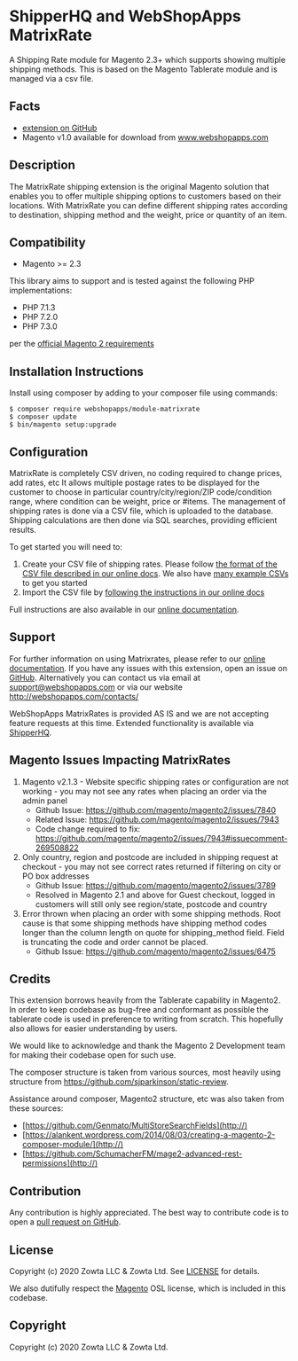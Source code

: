 # ShipperHQ and WebShopApps MatrixRate
A Shipping Rate module for Magento 2.3+ which supports showing multiple shipping methods. This is based on the Magento Tablerate module and is managed via a csv file.

Facts
-----
- [extension on GitHub](https://github.com/webshopapps/module-matrixrate)
- Magento v1.0 available for download from www.webshopapps.com

Description
-----------
The MatrixRate shipping extension is the original Magento solution that enables you to offer multiple shipping options to customers based on their locations. With MatrixRate you can define different shipping rates according to destination, shipping method and the weight, price or quantity of an item.

Compatibility
-------------
- Magento >= 2.3

This library aims to support and is tested against the following PHP
implementations:

* PHP 7.1.3
* PHP 7.2.0
* PHP 7.3.0

per the [official Magento 2 requirements](https://devdocs.magento.com/guides/v2.3/install-gde/system-requirements-tech.html)

Installation Instructions
-------------------------
Install using composer by adding to your composer file using commands:

```
$ composer require webshopapps/module-matrixrate
$ composer update
$ bin/magento setup:upgrade
```

Configuration
-------------------------
MatrixRate is completely CSV driven, no coding required to change prices, add rates, etc
It allows multiple postage rates to be displayed for the customer to choose in particular country/city/region/ZIP code/condition range, where condition can be weight, price or #items. The management of shipping rates is done via a CSV file, which is uploaded to the database. Shipping calculations are then done via SQL searches, providing efficient results. 

To get started you will need to: 

1. Create your CSV file of shipping rates. Please follow [the format of the CSV file described in our online docs](https://docs.shipperhq.com/matrixrates-csv-configuration). We also have [many example CSVs](https://docs.shipperhq.com/matrixrates-examples-city-based)  to get you started
2. Import the CSV file by [following the instructions in our online docs](https://docs.shipperhq.com/1878-2/#How_to_Upload_a_CSV_File)


Full instructions are also available in our [online documentation](http://docs.shipperhq.com/installing-the-magento-2-webshopapps-matrixrate-extension/).

Support
-------
For further information on using Matrixrates, please refer to our [online documentation](http://docs.shipperhq.com/category/troubleshooting/ecommerce-platform/matrixrates/).
If you have any issues with this extension, open an issue on [GitHub](https://github.com/webshopapps/module-matrixrate/issues). Alternatively you can contact us via email at support@webshopapps.com or via our website http://webshopapps.com/contacts/
 

WebShopApps MatrixRates is provided AS IS and we are not accepting feature requests at this time. Extended functionality is available via [ShipperHQ](https://www.shipperhq.com).

Magento Issues Impacting MatrixRates
-------
1. Magento v2.1.3 - Website specific shipping rates or configuration are not working - you may not see any rates when placing an order via the admin panel
    - Github Issue: https://github.com/magento/magento2/issues/7840
    - Related Issue: https://github.com/magento/magento2/issues/7943
    - Code change required to fix: https://github.com/magento/magento2/issues/7943#issuecomment-269508822
2. Only country, region and postcode are included in shipping request at checkout - you may not see correct rates returned if filtering on city or PO box addresses
    - Github Issue: https://github.com/magento/magento2/issues/3789
    - Resolved in Magento 2.1 and above for Guest checkout, logged in customers will still only see region/state, postcode and country
3. Error thrown when placing an order with some shipping methods. Root cause is that some shipping methods have shipping method codes longer than the column length on quote for shipping_method field. Field is truncating the code and order cannot be placed. 
   - Github Issue: https://github.com/magento/magento2/issues/6475
 
Credits
---------
This extension borrows heavily from the Tablerate capability in Magento2.  In order to keep codebase as bug-free and
conformant as possible the tablerate code is used in preference to writing from scratch.  This hopefully also
allows for easier understanding by users.

We would like to acknowledge and thank the Magento 2 Development team for making their codebase open for such use.

The composer structure is taken from various sources, most heavily using structure from https://github.com/sjparkinson/static-review.

Assistance around composer, Magento2 structure, etc was also taken from these sources:

* [https://github.com/Genmato/MultiStoreSearchFields](http://)
* [https://alankent.wordpress.com/2014/08/03/creating-a-magento-2-composer-module/](http://)
* [https://github.com/SchumacherFM/mage2-advanced-rest-permissions](http://)

Contribution
------------
Any contribution is highly appreciated. The best way to contribute code is to open a [pull request on GitHub](https://help.github.com/articles/using-pull-requests).

License
-------
Copyright (c) 2020 Zowta LLC & Zowta Ltd. See [LICENSE][] for details.

We also dutifully respect the [Magento][] OSL license, which is included in this codebase.


[license]: LICENSE.md
[magento]: Magento2_LICENSE.md

Copyright
---------
Copyright (c) 2020 Zowta LLC & Zowta Ltd.


